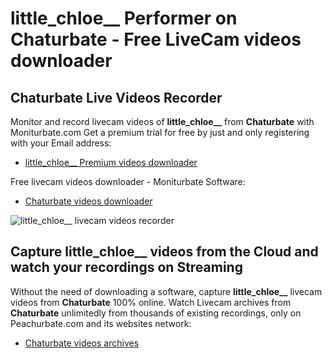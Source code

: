 # little_chloe__ Performer on Chaturbate - Free LiveCam videos downloader

## Chaturbate Live Videos Recorder

Monitor and record livecam videos of **little_chloe__** from **Chaturbate** with Moniturbate.com
Get a premium trial for free by just and only registering with your Email address:
* [little_chloe__ Premium videos downloader](https://moniturbate.com/request-demo-licence-key.html)

Free livecam videos downloader - Moniturbate Software:
* [Chaturbate videos downloader](https://moniturbate.com/moniturbate-download-software.html)

![little_chloe__ livecam videos recorder](https://peachurnet.com/templates/moniturbate-software.png)


## Capture little_chloe__ videos from the Cloud and watch your recordings on Streaming

Without the need of downloading a software, capture **little_chloe__** livecam videos from **Chaturbate** 100% online.
Watch Livecam archives from **Chaturbate** unlimitedly from thousands of existing recordings, only on Peachurbate.com and its websites network:
* [Chaturbate videos archives](https://peachurnet.com/)